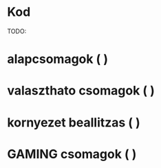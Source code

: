 # Kod
TODO:
 # alapcsomagok ( )
 # valaszthato csomagok ( )
 # kornyezet beallitzas ( )
 # GAMING csomagok ( )
